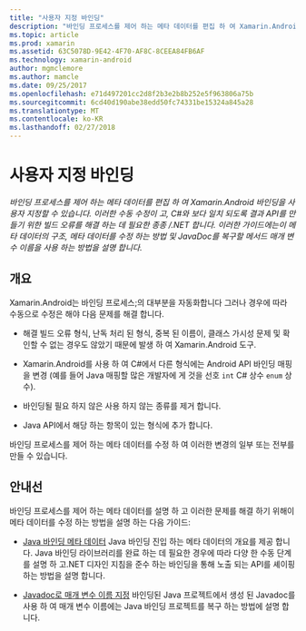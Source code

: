 ```yaml
---
title: "사용자 지정 바인딩"
description: "바인딩 프로세스를 제어 하는 메타 데이터를 편집 하 여 Xamarin.Android 바인딩을 사용자 지정할 수 있습니다. 이러한 수동 수정이 고, C#와 보다 일치 되도록 결과 API를 만들기 위한 빌드 오류를 해결 하는 데 필요한 종종 /.NET 합니다. 이러한 가이드에는이 메타 데이터의 구조, 메타 데이터를 수정 하는 방법 및 JavaDoc를 복구할 메서드 매개 변수 이름을 사용 하는 방법을 설명 합니다."
ms.topic: article
ms.prod: xamarin
ms.assetid: 63C5078D-9E42-4F70-AF8C-8CEEA84FB6AF
ms.technology: xamarin-android
author: mgmclemore
ms.author: mamcle
ms.date: 09/25/2017
ms.openlocfilehash: e71d497201cc2d8f2b3e2b8b252e5f963806a75b
ms.sourcegitcommit: 6cd40d190abe38edd50fc74331be15324a845a28
ms.translationtype: MT
ms.contentlocale: ko-KR
ms.lasthandoff: 02/27/2018
---
```

# <a name="customizing-bindings"></a>사용자 지정 바인딩

_바인딩 프로세스를 제어 하는 메타 데이터를 편집 하 여 Xamarin.Android 바인딩을 사용자 지정할 수 있습니다. 이러한 수동 수정이 고, C#와 보다 일치 되도록 결과 API를 만들기 위한 빌드 오류를 해결 하는 데 필요한 종종 /.NET 합니다. 이러한 가이드에는이 메타 데이터의 구조, 메타 데이터를 수정 하는 방법 및 JavaDoc를 복구할 메서드 매개 변수 이름을 사용 하는 방법을 설명 합니다._

<a name="overview" />

## <a name="overview"></a>개요
 
Xamarin.Android는 바인딩 프로세스;의 대부분을 자동화합니다 그러나 경우에 따라 수동으로 수정은 해야 다음 문제를 해결 합니다.

-   해결 빌드 오류 형식, 난독 처리 된 형식, 중복 된 이름이, 클래스 가시성 문제 및 확인할 수 없는 경우도 않았기 때문에 발생 하 여 Xamarin.Android 도구. 

-   Xamarin.Android를 사용 하 여 C#에서 다른 형식에는 Android API 바인딩 매핑을 변경 (예를 들어 Java 매핑할 많은 개발자에 게 것을 선호 `int` C# 상수 `enum` 상수).

-   바인딩될 필요 하지 않은 사용 하지 않는 종류를 제거 합니다. 

-   Java API에서 해당 하는 항목이 있는 형식에 추가 합니다. 

바인딩 프로세스를 제어 하는 메타 데이터를 수정 하 여 이러한 변경의 일부 또는 전부를 만들 수 있습니다.

<a name="guides" />

## <a name="guides"></a>안내선

바인딩 프로세스를 제어 하는 메타 데이터를 설명 하 고 이러한 문제를 해결 하기 위해이 메타 데이터를 수정 하는 방법을 설명 하는 다음 가이드:

-   [Java 바인딩 메타 데이터](~/android/platform/binding-java-library/customizing-bindings/java-bindings-metadata.md) Java 바인딩 진입 하는 메타 데이터의 개요를 제공 합니다.
    Java 바인딩 라이브러리를 완료 하는 데 필요한 경우에 따라 다양 한 수동 단계를 설명 하 고.NET 디자인 지침을 준수 하는 바인딩을 통해 노출 되는 API를 셰이핑 하는 방법을 설명 합니다.

-   [Javadoc로 매개 변수 이름 지정](~/android/platform/binding-java-library/customizing-bindings/naming-parameters-with-javadoc.md) 바인딩된 Java 프로젝트에서 생성 된 Javadoc를 사용 하 여 매개 변수 이름에는 Java 바인딩 프로젝트를 복구 하는 방법에 설명 합니다.


 

